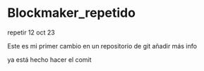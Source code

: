# Blockmaker_repetido
repetir 12 oct 23

Este es mi primer cambio en un repositorio de git
añadir más info 

ya está hecho hacer el comit